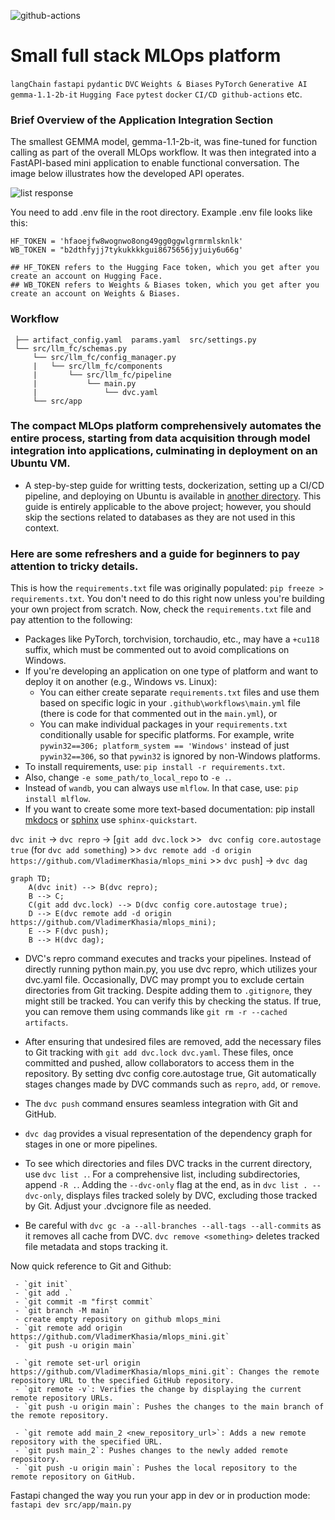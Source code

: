 ![github-actions](https://github.com/VladimerKhasia/mlops_mini/actions/workflows/main.yml/badge.svg)

# Small full stack MLOps platform

`langChain` `fastapi` `pydantic` `DVC` `Weights & Biases` `PyTorch` `Generative AI` `gemma-1.1-2b-it` `Hugging Face` `pytest` `docker` `CI/CD github-actions` etc.

### Brief Overview of the Application Integration Section
The smallest GEMMA model, gemma-1.1-2b-it, was fine-tuned for function calling as part of the overall MLOps workflow. It was then integrated into a FastAPI-based mini application to enable functional conversation. The image below illustrates how the developed API operates.

![list response](https://github.com/VladimerKhasia/mlops_mini/assets/56228503/1ab0ca94-86b5-42a0-b390-09d50316316e)


You need to add .env file in the root directory. Example .env file looks like this:
```
HF_TOKEN = 'hfaoejfw8wognwo8ong49gg0ggwlgrmrmlsknlk'
WB_TOKEN = "b2dthfyjj7tykukkkkgui8675656jyjuiy6u66g'

## HF_TOKEN refers to the Hugging Face token, which you get after you create an account on Hugging Face.
## WB_TOKEN refers to Weights & Biases token, which you get after you create an account on Weights & Biases.
```

### Workflow 

     ├── artifact_config.yaml  params.yaml  src/settings.py
     └── src/llm_fc/schemas.py
         └── src/llm_fc/config_manager.py
         |   └── src/llm_fc/components
         |       └── src/llm_fc/pipeline
         |           └── main.py
         |               └── dvc.yaml
         └── src/app


### The compact MLOps platform comprehensively automates the entire process, starting from data acquisition through model integration into applications, culminating in deployment on an Ubuntu VM.

- A step-by-step guide for writting tests, dockerization, setting up a CI/CD pipeline, and deploying on Ubuntu is available in [another directory](https://github.com/VladimerKhasia/fastapi_X). This guide is entirely applicable to the above project; however, you should skip the sections related to databases as they are not used in this context.

### Here are some refreshers and a guide for beginners to pay attention to tricky details.

This is how the `requirements.txt` file was originally populated: `pip freeze > requirements.txt`. You don't need to do this right now unless you're building your own project from scratch. Now, check the `requirements.txt` file and pay attention to the following:

- Packages like PyTorch, torchvision, torchaudio, etc., may have a `+cu118` suffix, which must be commented out to avoid complications on Windows.
- If you're developing an application on one type of platform and want to deploy it on another (e.g., Windows vs. Linux):
  - You can either create separate `requirements.txt` files and use them based on specific logic in your `.github\workflows\main.yml` file (there is code for that commented out in the `main.yml`), or
  - You can make individual packages in your `requirements.txt` conditionally usable for specific platforms. For example, write `pywin32==306; platform_system == 'Windows'` instead of just `pywin32==306`, so that `pywin32` is ignored by non-Windows platforms.
- To install requirements, use: `pip install -r requirements.txt`.
- Also, change `-e some_path/to_local_repo` to `-e .`.
- Instead of `wandb`, you can always use `mlflow`. In that case, use: `pip install mlflow`.
- If you want to create some more text-based documentation: pip install [mkdocs](https://www.mkdocs.org/) or [sphinx](https://www.sphinx-doc.org/) use `sphinx-quickstart`.


`dvc init` -> `dvc repro` -> [`git add dvc.lock` >> ` dvc config core.autostage true` (for `dvc add something`) >> `dvc remote add -d origin https://github.com/VladimerKhasia/mlops_mini` >> `dvc push`] -> `dvc dag` 

```mermaid
graph TD;
    A(dvc init) --> B(dvc repro);
    B --> C;
    C(git add dvc.lock) --> D(dvc config core.autostage true);
    D --> E(dvc remote add -d origin https://github.com/VladimerKhasia/mlops_mini);
    E --> F(dvc push);
    B --> H(dvc dag);
```


- DVC's repro command executes and tracks your pipelines. Instead of directly running python main.py, you use dvc repro, which utilizes your dvc.yaml file. Occasionally, DVC may prompt you to exclude certain directories from Git tracking. Despite adding them to `.gitignore`, they might still be tracked. You can verify this by checking the status. If true, you can remove them using commands like `git rm -r --cached artifacts`.

- After ensuring that undesired files are removed, add the necessary files to Git tracking with `git add dvc.lock dvc.yaml`. These files, once committed and pushed, allow collaborators to access them in the repository. By setting dvc config core.autostage true, Git automatically stages changes made by DVC commands such as `repro`, `add`, or `remove`.

- The `dvc push` command ensures seamless integration with Git and GitHub.

- `dvc dag` provides a visual representation of the dependency graph for stages in one or more pipelines.

- To see which directories and files DVC tracks in the current directory, use `dvc list .`. For a comprehensive list, including subdirectories, append `-R .`. Adding the `--dvc-only` flag at the end, as in `dvc list . --dvc-only`, displays files tracked solely by DVC, excluding those tracked by Git. Adjust your .dvcignore file as needed.

- Be careful with `dvc gc -a --all-branches --all-tags --all-commits` as it removes all cache from DVC. `dvc remove <something>` deletes tracked file metadata and stops tracking it.


Now quick reference to Git and Github:

     - `git init`
     - `git add .`
     - `git commit -m "first commit`
     - `git branch -M main`
     - create empty repository on github mlops_mini
     - `git remote add origin https://github.com/VladimerKhasia/mlops_mini.git`  
     - `git push -u origin main`

     - `git remote set-url origin https://github.com/VladimerKhasia/mlops_mini.git`: Changes the remote repository URL to the specified GitHub repository.
     - `git remote -v`: Verifies the change by displaying the current remote repository URLs.
     - `git push -u origin main`: Pushes the changes to the main branch of the remote repository.
     
     - `git remote add main_2 <new_repository_url>`: Adds a new remote repository with the specified URL.
     - `git push main_2`: Pushes changes to the newly added remote repository.
     - `git push -u origin main`: Pushes the local repository to the remote repository on GitHub.


Fastapi changed the way you run your app in dev or in production mode: `fastapi dev src/app/main.py` 

